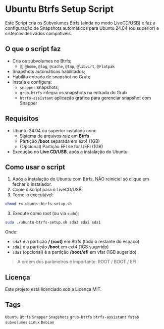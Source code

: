 # Ubuntu Btrfs Setup Script

Este Script cria os Subvolumes Btrfs (ainda no modo LiveCD/USB) e faz a configuração de Snapshots automáticos para Ubuntu 24.04 (ou superior) e sistemas derivados compatíveis.


## O que o script faz

- Cria os subvolumes no Btrfs;
  - `@`, `@home`, `@log`, `@cache`, `@tmp`, `@libvirt`, `@Flatpak`
- Snapshots automáticos habilitados;
- Habilita entrada de snapshot no Grub;
- Instala e configura:
  - `snapper` snapshots;
  - `grub-btrfs` integra os snapshots na entrada do Grub
  - `btrfs-assistant` aplicação gráfica para gerenciar snapshot com Snapper


## Requisitos

- Ubuntu 24.04 ou superior instalado com:
  - Sistema de arquivos raiz em **Btrfs**
  - Partição **/boot** separada em ext4 (1GB)
  - (Opcional) Partição EFI se for UEFI (1GB)
- Execução no **Live CD/USB**, após a instalação do Ubuntu

## Como usar o script

1. Após a instalação do Ubuntu com Btrfs, NÃO reinicie! só clique em fechar o instalador.
2. Copie o script para o LiveCD/USB.
2. Torne-o executável:

```bash
chmod +x ubuntu-btrfs-setup.sh
```

3. Execute como root (ou via `sudo`):

```bash
sudo ./ubuntu-btrfs-setup.sh sda3 sda2 sda1
```

Onde:

- `sda3` é a partição **/ (root)** em Btrfs (todo o restante do espaço)
- `sda2` é a partição **/boot** em ext4 (1GB sugerido)
- `sda1` (opcional) é a partição **/boot/efi** em vfat (1GB sugerido)

> A ordem dos parâmetros é importante: ROOT / BOOT / EFI


## Licença

Este projeto está licenciado sob a Licença MIT.

## Tags

`Ubuntu` `Btrfs` `Snapper` `Snapshots` `grub-btrfs` `btrfs-assistant` `fstab` `subvolumes` `Linux` `Debian`

